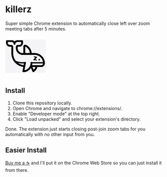 # killerz
Super simple Chrome extension to automatically close left over zoom meeting tabs after 5 minutes.

![Super simple chrome extension to close zoom tabs](https://raw.githubusercontent.com/granteagon/killerz/main/images/icon128.png)

## Install
1. Clone this repository locally.
2. Open Chrome and navigate to chrome://extensions/.
3. Enable "Developer mode" at the top right.
4. Click "Load unpacked" and select your extension's directory.

Done. The extension just starts closing post-join zoom tabs for you automatically with no other input from you.

## Easier Install
[Buy me a ☕️](https://www.buymeacoffee.com/granteagon) and I'll put it on the Chrome Web Store so you can just install it from there.